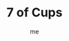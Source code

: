 ---
# basics
title     		 : "7 of Cups"
token					 : 'cups-07'
card_type			 : '' # major, minor, court
layout				 : "tarot-card"
author    		 : 'me'
one_liner 		 : "Imagination, dreams, illusions, goals"
alt_names			 : ['Debauch', 'Breach']
images				 : ['assets/images/tarot/rws/rw-cups-07.jpg']
keywords			 : ['imagination', 'dreams', 'illusions', 'goals']
url						 : 'tarot/cards/cups-07'
aliases				 : []

# password: 'foolish journey'
dropbox				 : 'https://www.dropbox.com/sh/dibpjjc62cc6lv7/AABX2tHKaXy7J6-UCxDWKbcIa?dl=0'

meaning_light  : "Motivating yourself with images of future success. Using visualization to encourage progress. Taking an imaginative or creative approach to problem solving. Making dreams come true. Gleaning insight from personal visions."

meaning_shadow : "Obsessing on imaginary fears or uncertain consequences. Giving in to emotional or political terrorism. Spending more time dreaming than working. Failing to envision the possible repercussions of your choices. Being controlled by fear."

# more detail
correspondence_planet 			: "Venus"
correspondence_astrological : "Scorpio"
correspondence_affirmation  : "I use inner vision as a tool for growth."
correspondence_story 				: "The main character is hindered by unreasonable expectations or unfounded fears. Alternatively, the Main Character insists on remaining true to his or her original vision."

advice_relationships 	 : "Comparing your friendships and relationships to unrealistic, Hollywood-produced fantasies is a sure-fire formula for disappointment. Rather than imagine what things ought to be, face how things are…and then take the steps necessary to make your relationships more rewarding."

advice_work 					 : "Plan for contingencies. At the same time, don’t allow “what might be” to distract you from “what is.” Unless it’s your job to build castles in the sky, be sure to invest more effort in hard work than sweet dreams."

advice_spirituality 	 : "Use meditation and prayer to build a clear vision of your spiritual goals, and call on this for inspiration in times of need. Pay attention to dreams; they have important messages for you."

advice_personal_growth : "Your imagination is a powerful tool, capable of shaping your experience and your world. Focus your thoughts. See life as it should be, and then take personal responsibility for making your dreams come true. Always link imagination with action!"

advice_fortune_telling : "You’re being fed a line. Rather than be dazzled by fancy words and promises, demand something real."

questions	: ["In your situation, what is the worst possible outcome? What’s the best possible outcome? How are hopes and fears shaping your thoughts about the challenge of the moment?", "As engaging as dreams and fantasies can be, imagination without action is wasted energy. How might things change if you fantasized less about outcomes and more about new ways to take action?", "What do you want most? What do you fear most? How are these related?", "How is your imagination working for you? Against you?", "How might a clearer personal vision help you choose a single cup from the many available?"]

# referenced in the symbols.toml data file
symbols	  : ['7', 'cups', 'floating-cups']

# metadata
suppress_topnav : true
related_cards 	: []

---